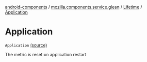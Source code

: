 [android-components](../../index.md) / [mozilla.components.service.glean](../index.md) / [Lifetime](index.md) / [Application](./-application.md)

# Application

`Application` [(source)](https://github.com/mozilla-mobile/android-components/blob/master/components/service/glean/src/main/java/mozilla/components/service/glean/CommonMetricData.kt#L25)

The metric is reset on application restart


